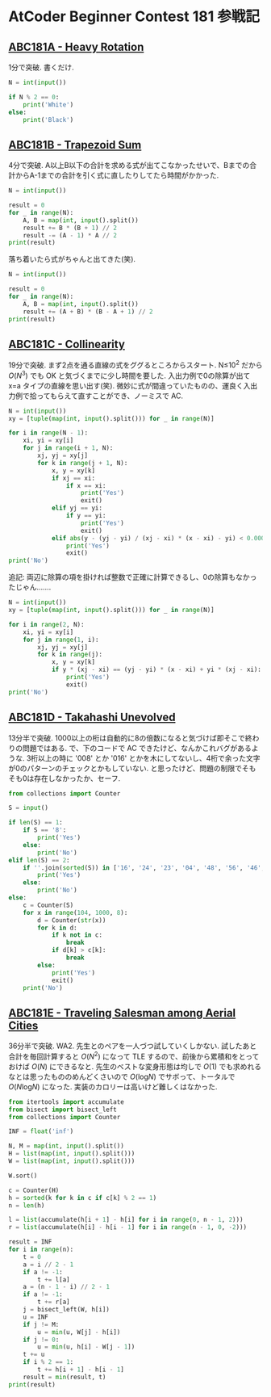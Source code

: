 # AtCoder Beginner Contest 181 参戦記

## [ABC181A - Heavy Rotation](https://atcoder.jp/contests/abc181/tasks/abc181_a)

1分で突破. 書くだけ.

```python
N = int(input())

if N % 2 == 0:
    print('White')
else:
    print('Black')
```

## [ABC181B - Trapezoid Sum](https://atcoder.jp/contests/abc181/tasks/abc181_b)

4分で突破. A以上B以下の合計を求める式が出てこなかったせいで、Bまでの合計からA-1までの合計を引く式に直したりしてたら時間がかかった.

```python
N = int(input())

result = 0
for _ in range(N):
    A, B = map(int, input().split())
    result += B * (B + 1) // 2
    result -= (A - 1) * A // 2
print(result)
```

落ち着いたら式がちゃんと出てきた(笑).

```python
N = int(input())

result = 0
for _ in range(N):
    A, B = map(int, input().split())
    result += (A + B) * (B - A + 1) // 2
print(result)
```

## [ABC181C - Collinearity](https://atcoder.jp/contests/abc181/tasks/abc181_c)

19分で突破. まず2点を通る直線の式をググるところからスタート. N≤10<sup>2</sup> だから *O*(*N*<sup>3</sup>) でも OK と気づくまでに少し時間を要した. 入出力例で0の除算が出て x=a タイプの直線を思い出す(笑). 微妙に式が間違っていたものの、運良く入出力例で拾ってもらえて直すことができ、ノーミスで AC.

```python
N = int(input())
xy = [tuple(map(int, input().split())) for _ in range(N)]

for i in range(N - 1):
    xi, yi = xy[i]
    for j in range(i + 1, N):
        xj, yj = xy[j]
        for k in range(j + 1, N):
            x, y = xy[k]
            if xj == xi:
                if x == xi:
                    print('Yes')
                    exit()
            elif yj == yi:
                if y == yi:
                    print('Yes')
                    exit()
            elif abs(y - (yj - yi) / (xj - xi) * (x - xi) - yi) < 0.000001:
                print('Yes')
                exit()
print('No')
```

追記: 両辺に除算の項を掛ければ整数で正確に計算できるし、0の除算もなかったじゃん…….

```python
N = int(input())
xy = [tuple(map(int, input().split())) for _ in range(N)]

for i in range(2, N):
    xi, yi = xy[i]
    for j in range(1, i):
        xj, yj = xy[j]
        for k in range(j):
            x, y = xy[k]
            if y * (xj - xi) == (yj - yi) * (x - xi) + yi * (xj - xi):
                print('Yes')
                exit()
print('No')
```

## [ABC181D - Takahashi Unevolved](https://atcoder.jp/contests/abc181/tasks/abc181_d)

13分半で突破. 1000以上の桁は自動的に8の倍数になると気づけば即そこで終わりの問題ではある. で、下のコードで AC できたけど、なんかこれバグがあるような. 3桁以上の時に '008' とか '016' とかを木にしてないし、4桁で余った文字が0のパターンのチェックとかもしていない. と思ったけど、問題の制限でそもそも0は存在しなかったか、セーフ.

```python
from collections import Counter

S = input()

if len(S) == 1:
    if S == '8':
        print('Yes')
    else:
        print('No')
elif len(S) == 2:
    if ''.join(sorted(S)) in ['16', '24', '23', '04', '48', '56', '46', '27', '08', '88', '69']:
        print('Yes')
    else:
        print('No')
else:
    c = Counter(S)
    for x in range(104, 1000, 8):
        d = Counter(str(x))
        for k in d:
            if k not in c:
                break
            if d[k] > c[k]:
                break
        else:
            print('Yes')
            exit()
    print('No')
```

## [ABC181E - Traveling Salesman among Aerial Cities](https://atcoder.jp/contests/abc181/tasks/abc181_e)

36分半で突破. WA2. 先生とのペアを一人づつ試していくしかない. 試したあと合計を毎回計算すると *O*(*N*<sup>2</sup>) になって TLE するので、前後から累積和をとっておけば *O*(*N*) にできるなと. 先生のベストな変身形態は均しで *O*(1) でも求めれるなとは思ったもののめんどくさいので *O*(log<i>N</i>) でサボって、トータルで *O*(<i>N</i>log<i>N</i>) になった. 実装のカロリーは高いけど難しくはなかった.

```python
from itertools import accumulate
from bisect import bisect_left
from collections import Counter

INF = float('inf')

N, M = map(int, input().split())
H = list(map(int, input().split()))
W = list(map(int, input().split()))

W.sort()

c = Counter(H)
h = sorted(k for k in c if c[k] % 2 == 1)
n = len(h)

l = list(accumulate(h[i + 1] - h[i] for i in range(0, n - 1, 2)))
r = list(accumulate(h[i] - h[i - 1] for i in range(n - 1, 0, -2)))

result = INF
for i in range(n):
    t = 0
    a = i // 2 - 1
    if a != -1:
        t += l[a]
    a = (n - 1 - i) // 2 - 1
    if a != -1:
        t += r[a]
    j = bisect_left(W, h[i])
    u = INF
    if j != M:
        u = min(u, W[j] - h[i])
    if j != 0:
        u = min(u, h[i] - W[j - 1])
    t += u
    if i % 2 == 1:
        t += h[i + 1] - h[i - 1]
    result = min(result, t)
print(result)
```
